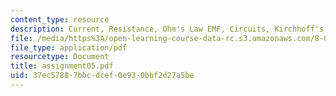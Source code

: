 ```yaml
---
content_type: resource
description: Current, Resistance, Ohm's Law EMF, Circuits, Kirchhoff's Rules, RC Circuits.
file: /media/https%3A/open-learning-course-data-rc.s3.amazonaws.com/8-022-physics-ii-electricity-and-magnetism-fall-2002/37ec57887bbcdcef0e930bbf2d27a5be_assignment05.pdf
file_type: application/pdf
resourcetype: Document
title: assignment05.pdf
uid: 37ec5788-7bbc-dcef-0e93-0bbf2d27a5be
---
```

